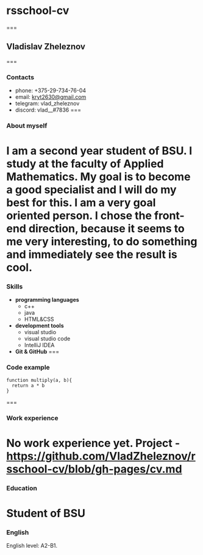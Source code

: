 # rsschool-cv
===
## Vladislav Zheleznov
===
### Contacts
* phone: +375-29-734-76-04
* email: kryt2630@gmail.com
* telegram: vlad_zheleznov
* discord: vlad__#7836
===
### About myself
I am a second year student of BSU. I study at the faculty of Applied Mathematics. My goal is to become a good specialist and I will do my best for this. I am a very goal oriented person. I chose the front-end direction, because it seems to me very interesting, to do something and immediately see the result is cool.
===
### Skills
* **programming languages** 
    + c++
    + java
    + HTML&CSS
* **development tools**
    + visual studio
    + visual studio code
    + IntelliJ IDEA
* **Git & GitHub**
===
### Code example
```
function multiply(a, b){
  return a * b
}
```
===
### Work experience
No work experience yet.
Project - https://github.com/VladZheleznov/rsschool-cv/blob/gh-pages/cv.md
===
### Education
Student of BSU
===
### English
English level: A2-B1.
